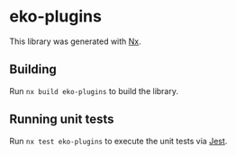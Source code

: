 # eko-plugins

This library was generated with [Nx](https://nx.dev).

## Building

Run `nx build eko-plugins` to build the library.

## Running unit tests

Run `nx test eko-plugins` to execute the unit tests via [Jest](https://jestjs.io).

